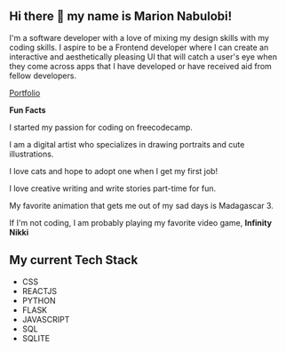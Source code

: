## Hi there 👋 my name is Marion Nabulobi!

I'm a software developer with a love of mixing my design skills with my coding skills. 
I aspire to be a Frontend developer where I can create an interactive and aesthetically pleasing UI that will catch a user's eye when they come across apps that I have developed or have received aid from fellow developers. 

[Portfolio](https://marion-nabulobi.vercel.app/)

**Fun Facts**

I started my passion for coding on freecodecamp.

I am a digital artist who specializes in drawing portraits and cute illustrations.

I love cats and hope to adopt one when I get my first job!

I love creative writing and write stories part-time for fun. 

My favorite animation that gets me out of my sad days is Madagascar 3.

If I'm not coding, I am probably playing my favorite video game, **Infinity Nikki**

## My current Tech Stack
- CSS
- REACTJS
- PYTHON
- FLASK
- JAVASCRIPT
- SQL
- SQLITE



<!--
**arilobi/arilobi** is a ✨ _special_ ✨ repository because its `README.md` (this file) appears on your GitHub profile.

Here are some ideas to get you started:

- 🔭 I’m currently working on ...
- 🌱 I’m currently learning ...
- 👯 I’m looking to collaborate on ...
- 🤔 I’m looking for help with ...
- 💬 Ask me about ...
- 📫 How to reach me: ...
- 😄 Pronouns: ...
- ⚡ Fun fact: ...
-->
